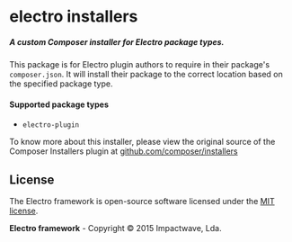 # electro installers
##### A custom Composer installer for Electro package types.

This package is for Electro plugin authors to require in their package's `composer.json`. It will
install their package to the correct location based on the specified package
type.

#### Supported package types

- `electro-plugin`

To know more about this installer, please view the original source of the Composer Installers plugin at [github.com/composer/installers](https://github.com/composer/installers)

## License

The Electro framework is open-source software licensed under the [MIT license](http://opensource.org/licenses/MIT).

**Electro framework** - Copyright &copy; 2015 Impactwave, Lda.
